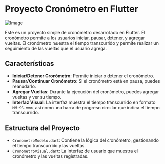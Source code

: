 # Proyecto Cronómetro en Flutter

![Image](https://github.com/user-attachments/assets/057494c1-d870-4d6c-b44c-8458d3c13e6e)

Este es un proyecto simple de cronómetro desarrollado en Flutter. El cronómetro permite a los usuarios iniciar, pausar, detener, y agregar vueltas. El cronómetro muestra el tiempo transcurrido y permite realizar un seguimiento de las vueltas que el usuario agrega.

## Características

- **Iniciar/Detener Cronómetro**: Permite iniciar o detener el cronómetro.
- **Pausar/Continuar Cronómetro**: Si el cronómetro está en pausa, puedes reanudarlo.
- **Agregar Vueltas**: Durante la ejecución del cronómetro, puedes agregar vueltas y ver su tiempo.
- **Interfaz Visual**: La interfaz muestra el tiempo transcurrido en formato `MM:SS.mmm`, así como una barra de progreso circular que indica el tiempo transcurrido.

## Estructura del Proyecto

- `CronometroModelo.dart`: Contiene la lógica del cronómetro, gestionando el tiempo transcurrido y las vueltas.
- `CronometroVisual.dart`: La interfaz de usuario que muestra el cronómetro y las vueltas registradas.



